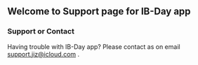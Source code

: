 ## Welcome to Support page for IB-Day app


### Support or Contact

Having trouble with IB-Day app? Please contact as on email support.jiz@icloud.com .
